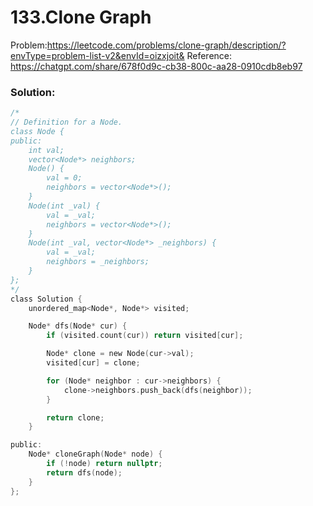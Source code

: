 # 133.Clone Graph
Problem:https://leetcode.com/problems/clone-graph/description/?envType=problem-list-v2&envId=oizxjoit&
Reference: https://chatgpt.com/share/678f0d9c-cb38-800c-aa28-0910cdb8eb97
### Solution:
```c
/*
// Definition for a Node.
class Node {
public:
    int val;
    vector<Node*> neighbors;
    Node() {
        val = 0;
        neighbors = vector<Node*>();
    }
    Node(int _val) {
        val = _val;
        neighbors = vector<Node*>();
    }
    Node(int _val, vector<Node*> _neighbors) {
        val = _val;
        neighbors = _neighbors;
    }
};
*/
class Solution {
    unordered_map<Node*, Node*> visited;

    Node* dfs(Node* cur) {
        if (visited.count(cur)) return visited[cur];

        Node* clone = new Node(cur->val);
        visited[cur] = clone;

        for (Node* neighbor : cur->neighbors) {
            clone->neighbors.push_back(dfs(neighbor));
        }

        return clone;
    }

public:
    Node* cloneGraph(Node* node) {
        if (!node) return nullptr;
        return dfs(node);
    }
};
